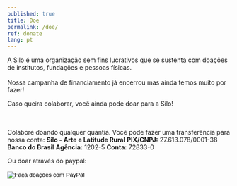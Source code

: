 ```yaml
---
published: true
title: Doe
permalink: /doe/
ref: donate
lang: pt
---
```

A Silo é uma organização sem fins lucrativos que se sustenta com doações de institutos, fundações e pessoas físicas.
<br><br>
Nossa campanha de financiamento já encerrou mas ainda temos muito por fazer!

Caso queira colaborar, você ainda pode doar para a Silo!

<br><br>
Colabore doando qualquer quantia.
Você pode fazer uma transferência para nossa conta:
**Silo - Arte e Latitude Rural**
**PIX/CNPJ:** 27.613.078/0001-38
**Banco do Brasil**
**Agência:** 1202-5
**Conta:** 72833-0

Ou doar através do paypal:
<div class="footer-line" style="margin-top: 10px;"> 
    <form action="https://www.paypal.com/donate" method="post" target="_top">
    <input type="hidden" name="business" value="contato@silo.org.br" />
    <input type="hidden" name="currency_code" value="BRL" />
    <input type="image" src="https://silo.org.br/media/images/botao_doar.png" border="0" name="submit" title="PayPal - The safer, easier way to pay online!" alt="Faça doações com PayPal" />
    <img alt="" border="0" src="https://www.paypal.com/pt_BR/i/scr/pixel.gif" width="1" height="1" />
    </form>
</div>

